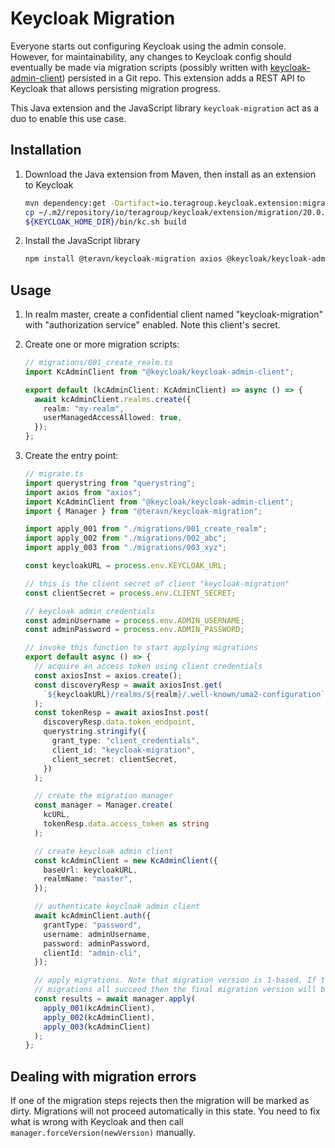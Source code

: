 # Keycloak Migration

Everyone starts out configuring Keycloak using the admin console. However, for
maintainability, any changes to Keycloak config should eventually be made via
migration scripts (possibly written with
[keycloak-admin-client](https://github.com/keycloak/keycloak-nodejs-admin-client))
persisted in a Git repo. This extension adds a REST API to Keycloak that allows
persisting migration progress.

This Java extension and the JavaScript library `keycloak-migration` act as a duo
to enable this use case.

## Installation

1. Download the Java extension from Maven, then install as an extension to
   Keycloak

   ```bash
   mvn dependency:get -Dartifact=io.teragroup.keycloak.extension:migration:20.0.3.1
   cp ~/.m2/repository/io/teragroup/keycloak/extension/migration/20.0.3.1/migration-20.0.3.1.jar ${KEYCLOAK_HOME_DIR}/providers
   ${KEYCLOAK_HOME_DIR}/bin/kc.sh build
   ```

2. Install the JavaScript library

   ```bash
   npm install @teravn/keycloak-migration axios @keycloak/keycloak-admin-client
   ```

## Usage

1. In realm master, create a confidential client named "keycloak-migration" with
   "authorization service" enabled. Note this client's secret.
2. Create one or more migration scripts:

   ```ts
   // migrations/001_create_realm.ts
   import KcAdminClient from "@keycloak/keycloak-admin-client";

   export default (kcAdminClient: KcAdminClient) => async () => {
     await kcAdminClient.realms.create({
       realm: "my-realm",
       userManagedAccessAllowed: true,
     });
   };
   ```

3. Create the entry point:

   ```ts
   // migrate.ts
   import querystring from "querystring";
   import axios from "axios";
   import KcAdminClient from "@keycloak/keycloak-admin-client";
   import { Manager } from "@teravn/keycloak-migration";

   import apply_001 from "./migrations/001_create_realm";
   import apply_002 from "./migrations/002_abc";
   import apply_003 from "./migrations/003_xyz";

   const keycloakURL = process.env.KEYCLOAK_URL;

   // this is the client secret of client "keycloak-migration"
   const clientSecret = process.env.CLIENT_SECRET;

   // keycloak admin credentials
   const adminUsername = process.env.ADMIN_USERNAME;
   const adminPassword = process.env.ADMIN_PASSWORD;

   // invoke this function to start applying migrations
   export default async () => {
     // acquire an access token using client credentials
     const axiosInst = axios.create();
     const discoveryResp = await axiosInst.get(
       `${keycloakURL}/realms/${realm}/.well-known/uma2-configuration`
     );
     const tokenResp = await axiosInst.post(
       discoveryResp.data.token_endpoint,
       querystring.stringify({
         grant_type: "client_credentials",
         client_id: "keycloak-migration",
         client_secret: clientSecret,
       })
     );

     // create the migration manager
     const manager = Manager.create(
       kcURL,
       tokenResp.data.access_token as string
     );

     // create keycloak admin client
     const kcAdminClient = new KcAdminClient({
       baseUrl: keycloakURL,
       realmName: "master",
     });

     // authenticate keycloak admin client
     await kcAdminClient.auth({
       grantType: "password",
       username: adminUsername,
       password: adminPassword,
       clientId: "admin-cli",
     });

     // apply migrations. Note that migration version is 1-based. If these
     // migrations all succeed then the final migration version will be 3.
     const results = await manager.apply(
       apply_001(kcAdminClient),
       apply_002(kcAdminClient),
       apply_003(kcAdminClient)
     );
   };
   ```

## Dealing with migration errors

If one of the migration steps rejects then the migration will be marked as
dirty. Migrations will not proceed automatically in this state. You need to fix
what is wrong with Keycloak and then call `manager.forceVersion(newVersion)`
manually.
